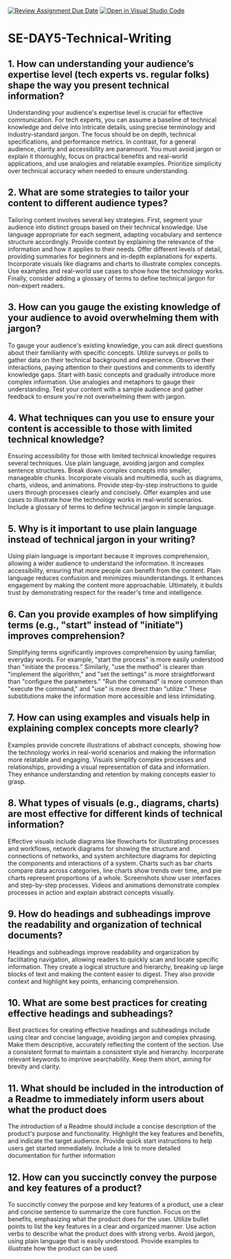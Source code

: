 [![Review Assignment Due Date](https://classroom.github.com/assets/deadline-readme-button-22041afd0340ce965d47ae6ef1cefeee28c7c493a6346c4f15d667ab976d596c.svg)](https://classroom.github.com/a/zsAR-pyY)
[![Open in Visual Studio Code](https://classroom.github.com/assets/open-in-vscode-2e0aaae1b6195c2367325f4f02e2d04e9abb55f0b24a779b69b11b9e10269abc.svg)](https://classroom.github.com/online_ide?assignment_repo_id=18459201&assignment_repo_type=AssignmentRepo)
# SE-DAY5-Technical-Writing
## 1. How can understanding your audience’s expertise level (tech experts vs. regular folks) shape the way you present technical information?
Understanding your audience's expertise level is crucial for effective communication. For tech experts, you can assume a baseline of technical knowledge and delve into intricate details, using precise terminology and industry-standard jargon. The focus should be on depth, technical specifications, and performance metrics. In contrast, for a general audience, clarity and accessibility are paramount. You must avoid jargon or explain it thoroughly, focus on practical benefits and real-world applications, and use analogies and relatable examples. Prioritize simplicity over technical accuracy when needed to ensure understanding.
## 2. What are some strategies to tailor your content to different audience types?
Tailoring content involves several key strategies. First, segment your audience into distinct groups based on their technical knowledge. Use language appropriate for each segment, adapting vocabulary and sentence structure accordingly. Provide context by explaining the relevance of the information and how it applies to their needs. Offer different levels of detail, providing summaries for beginners and in-depth explanations for experts. Incorporate visuals like diagrams and charts to illustrate complex concepts. Use examples and real-world use cases to show how the technology works. Finally, consider adding a glossary of terms to define technical jargon for non-expert readers.
## 3. How can you gauge the existing knowledge of your audience to avoid overwhelming them with jargon?
To gauge your audience's existing knowledge, you can ask direct questions about their familiarity with specific concepts. Utilize surveys or polls to gather data on their technical background and experience. Observe their interactions, paying attention to their questions and comments to identify knowledge gaps. Start with basic concepts and gradually introduce more complex information. Use analogies and metaphors to gauge their understanding. Test your content with a sample audience and gather feedback to ensure you're not overwhelming them with jargon.
## 4. What techniques can you use to ensure your content is accessible to those with limited technical knowledge?
Ensuring accessibility for those with limited technical knowledge requires several techniques. Use plain language, avoiding jargon and complex sentence structures. Break down complex concepts into smaller, manageable chunks. Incorporate visuals and multimedia, such as diagrams, charts, videos, and animations. Provide step-by-step instructions to guide users through processes clearly and concisely. Offer examples and use cases to illustrate how the technology works in real-world scenarios. Include a glossary of terms to define technical jargon in simple language.
## 5. Why is it important to use plain language instead of technical jargon in your writing?
Using plain language is important because it improves comprehension, allowing a wider audience to understand the information. It increases accessibility, ensuring that more people can benefit from the content. Plain language reduces confusion and minimizes misunderstandings. It enhances engagement by making the content more approachable. Ultimately, it builds trust by demonstrating respect for the reader's time and intelligence.
## 6. Can you provide examples of how simplifying terms (e.g., "start" instead of "initiate") improves comprehension?
Simplifying terms significantly improves comprehension by using familiar, everyday words. For example, "start the process" is more easily understood than "initiate the process." Similarly, "use the method" is clearer than "implement the algorithm," and "set the settings" is more straightforward than "configure the parameters." "Run the command" is more common than "execute the command," and "use" is more direct than "utilize." These substitutions make the information more accessible and less intimidating.
## 7. How can using examples and visuals help in explaining complex concepts more clearly?
Examples provide concrete illustrations of abstract concepts, showing how the technology works in real-world scenarios and making the information more relatable and engaging. Visuals simplify complex processes and relationships, providing a visual representation of data and information. They enhance understanding and retention by making concepts easier to grasp.
## 8. What types of visuals (e.g., diagrams, charts) are most effective for different kinds of technical information?
Effective visuals include diagrams like flowcharts for illustrating processes and workflows, network diagrams for showing the structure and connections of networks, and system architecture diagrams for depicting the components and interactions of a system. Charts such as bar charts compare data across categories, line charts show trends over time, and pie charts represent proportions of a whole. Screenshots show user interfaces and step-by-step processes. Videos and animations demonstrate complex processes in action and explain abstract concepts visually.
## 9. How do headings and subheadings improve the readability and organization of technical documents?
Headings and subheadings improve readability and organization by facilitating navigation, allowing readers to quickly scan and locate specific information. They create a logical structure and hierarchy, breaking up large blocks of text and making the content easier to digest. They also provide context and highlight key points, enhancing comprehension.
## 10. What are some best practices for creating effective headings and subheadings?
Best practices for creating effective headings and subheadings include using clear and concise language, avoiding jargon and complex phrasing. Make them descriptive, accurately reflecting the content of the section. Use a consistent format to maintain a consistent style and hierarchy. Incorporate relevant keywords to improve searchability. Keep them short, aiming for brevity and clarity.
## 11. What should be included in the introduction of a Readme to immediately inform users about what the product does
The introduction of a Readme should include a concise description of the product's purpose and functionality. Highlight the key features and benefits, and indicate the target audience. Provide quick start instructions to help users get started immediately. Include a link to more detailed documentation for further information
## 12. How can you succinctly convey the purpose and key features of a product?
To succinctly convey the purpose and key features of a product, use a clear and concise sentence to summarize the core function. Focus on the benefits, emphasizing what the product does for the user. Utilize bullet points to list the key features in a clear and organized manner. Use action verbs to describe what the product does with strong verbs. Avoid jargon, using plain language that is easily understood. Provide examples to illustrate how the product can be used.
